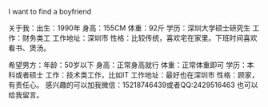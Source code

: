 I want to find a  boyfriend 

关于我：出生：1990年    身高：155CM   体重：92斤    学历：深圳大学硕士研究生     工作：财务类工     工作地址：深圳市    性格：比较传统，喜欢宅在家里。下班时间喜欢看书、煲汤。
     
希望男方：年龄：50岁以下     身高：正常身高就行      体重：正常体重即可      学历：本科或者硕士     工作：技术类工作，比如IT    工作地址：最好也在深圳市    性格：顾家，有责任心。
       感兴趣的可以加我微信：15218746439或者QQ:2429516463 也可以给我留言。
  
